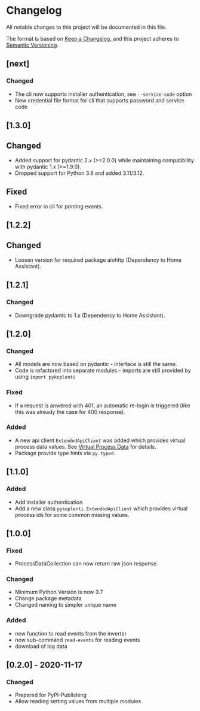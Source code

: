# Changelog

All notable changes to this project will be documented in this file.

The format is based on [Keep a Changelog](https://keepachangelog.com/en/1.0.0/),
and this project adheres to [Semantic Versioning](https://semver.org/spec/v2.0.0.html).

## [next]

### Changed

- The cli now supports installer authentication, see `--service-code` option
- New credential file format for cli that supports password and service code

## [1.3.0]

## Changed

- Added support for pydantic 2.x (>=2.0.0) while maintaining compatibility
  with pydantic 1.x (>=1.9.0).
- Dropped support for Python 3.8 and added 3.11/3.12.

## Fixed

- Fixed error in cli for printing events.

## [1.2.2]

## Changed

- Loosen version for required package aiohttp (Dependency to Home Assistant).

## [1.2.1]

### Changed

- Downgrade pydantic to 1.x (Dependency to Home Assistant).

## [1.2.0]

### Changed

- All models are now based on pydantic - interface is still the same.
- Code is refactored into separate modules - imports are still provided by using `import pykoplenti`

### Fixed

- If a request is anwered with 401, an automatic re-login is triggered (like this was already the case for 400 response).

### Added

- A new api client `ExtendedApiClient` was added which provides virtual process data values. See [Virtual Process Data](doc/virtual_process_data.md) for details.
- Package provide type hints via `py.typed`.

## [1.1.0]

### Added

- Add installer authentication
- Add a new class `pykoplenti.ExtendedApiClient` which provides virtual process ids for some common missing values.

## [1.0.0]

### Fixed

- ProcessDataCollection can now return raw json response.

### Changed

- Minimum Python Version is now 3.7
- Change package metadata
- Changed naming to simpler unique name

### Added

- new function to read events from the inverter
- new sub-command `read-events` for reading events
- download of log data

## [0.2.0] - 2020-11-17

### Changed

- Prepared for PyPI-Publishing
- Allow reading setting values from multiple modules
